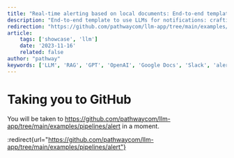 ```yaml
---
title: "Real-time alerting based on local documents: End-to-end template"
description: "End-to-end template to use LLMs for notifications: crafting a RAG app with real-time alerting"
redirection: "https://github.com/pathwaycom/llm-app/tree/main/examples/pipelines/alert"
article:
    tags: ['showcase', 'llm']
    date: '2023-11-16'
    related: false
author: "pathway"
keywords: ['LLM', 'RAG', 'GPT', 'OpenAI', 'Google Docs', 'Slack', 'alert', 'KNN', 'HTTP connector', 'Streamlit', 'unstructured', 'Docker']
---
```


# Taking you to GitHub

You will be taken to https://github.com/pathwaycom/llm-app/tree/main/examples/pipelines/alert in a moment.

:redirect{url="https://github.com/pathwaycom/llm-app/tree/main/examples/pipelines/alert"}
